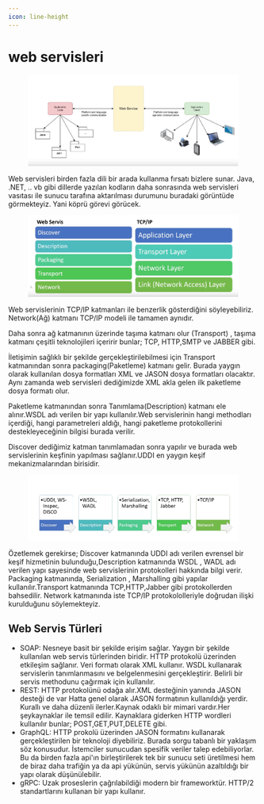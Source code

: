 ```yaml
---
icon: line-height
---
```


# web servisleri

<figure><img src="../.gitbook/assets/image.png" alt=""><figcaption></figcaption></figure>

Web servisleri birden fazla dili bir arada kullanma fırsatı bizlere sunar. Java, .NET, .. vb gibi dillerde yazılan kodların daha sonrasında web servisleri vasıtası ile sunucu tarafına aktarılması durumunu buradaki görüntüde görmekteyiz. Yani köprü görevi görücek.

<figure><img src="../.gitbook/assets/image (1).png" alt=""><figcaption></figcaption></figure>

Web servislerinin TCP/IP katmanları ile benzerlik gösterdiğini söyleyebiliriz. Network(Ağ) katmanı TCP/IP modeli ile tamamen aynıdır.

&#x20;Daha sonra ağ katmanının üzerinde taşıma katmanı olur (Transport) , taşıma katmanı çeşitli teknolojileri içeririr bunlar; TCP, HTTP,SMTP ve JABBER gibi.&#x20;

İletişimin sağlıklı bir şekilde gerçekleştirilebilmesi için Transport katmanından sonra packaging(Paketleme) katmanı gelir. Burada yaygın olarak kullanılan dosya formatları XML ve JASON dosya formatları olacaktır. Aynı zamanda web servisleri dediğimizde XML akla gelen ilk paketleme dosya formatı olur.

Paketleme katmanından sonra Tanımlama(Description) katmanı ele alınır.WSDL adı verilen bir yapı kullanılır.Web servislerinin hangi methodları içerdiği, hangi parametreleri aldığı, hangi paketleme protokollerini destekleyeceğinin bilgisi burada verilir.

Discover dediğimiz katman tanımlamadan sonra yapılır ve burada web servislerinin keşfinin yapılması sağlanır.UDDI en yaygın keşif mekanizmalarından birisidir.

<figure><img src="../.gitbook/assets/image (2).png" alt=""><figcaption></figcaption></figure>

Özetlemek gerekirse; Discover katmanında UDDI adı verilen evrensel bir keşif hizmetinin bulunduğu,Description katmanında WSDL , WADL adı verilen yapı sayesinde web servislerinin protokolleri hakkında bilgi verir. Packaging katmanında, Serialization , Marshalling gibi yapılar kullanılır.Transport katmanında TCP,HTTP,Jabber gibi protokollerden bahsedilir. Network katmanında iste TCP/IP protokololleriyle doğrudan ilişki kurulduğunu söylemekteyiz.&#x20;



## Web Servis Türleri

* SOAP: Nesneye basit bir şekilde erişim sağlar. Yaygın bir şekilde kullanılan web servis türlerinden biridir. HTTP protokolü üzerinden etkileşim sağlanır. Veri formatı olarak XML kullanır. WSDL kullanarak servislerin tanımlanmasını ve belgelenmesini gerçekleştirir. Belirli bir servis methodunu çağırmak için kullanılır.
* REST: HTTP protokolünü odağa alır.XML desteğinin yanında JASON desteği de var Hatta genel olarak JASON formatının kullanıldığı yerdir. Kurallı ve daha düzenli ilerler.Kaynak odaklı bir mimari vardır.Her şeykaynaklar ile temsil edilir. Kaynaklara giderken HTTP wordleri kullanılır bunlar; POST,GET,PUT,DELETE gibi.
* GraphQL: HTTP prokolü üzerinden JASON formatını kullanarak gerçekleştirilen bir teknoloji diyebiliriz. Burada sorgu tabanlı bir yaklaşım söz konusudur. İstemciler sunucudan spesifik veriler talep edebiliyorlar. Bu da birden fazla api'ın birleştirilerek tek bir sunucu seti üretilmesi hem de biraz daha trafiğin ya da api yükünün, servis yükünün azaltıldığı bir yapı olarak düşünülebilir.
* gRPC:  Uzak proseslerin çağrılabildiği modern bir frameworktür. HTTP/2 standartlarını kullanan bir yapı kullanır.
